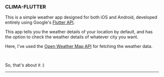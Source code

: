 <h3>CLIMA-FLUTTER</h3>
<p>This is a simple weather app designed for both iOS and Android, developed entirely using Google's <a href='https://flutter.dev/docs'>Flutter  API</a>.</p>
<p>This app tells you the weather details of your location by default, and has the option to check the weather details of whatever city you want.</p>
<p>Here, I've used the <a href='https://openweathermap.org/'>Open Weather Map API</a> for fetching the weather data.</p>
<br>
<p>So, that's about it :)</p>
<hr>
